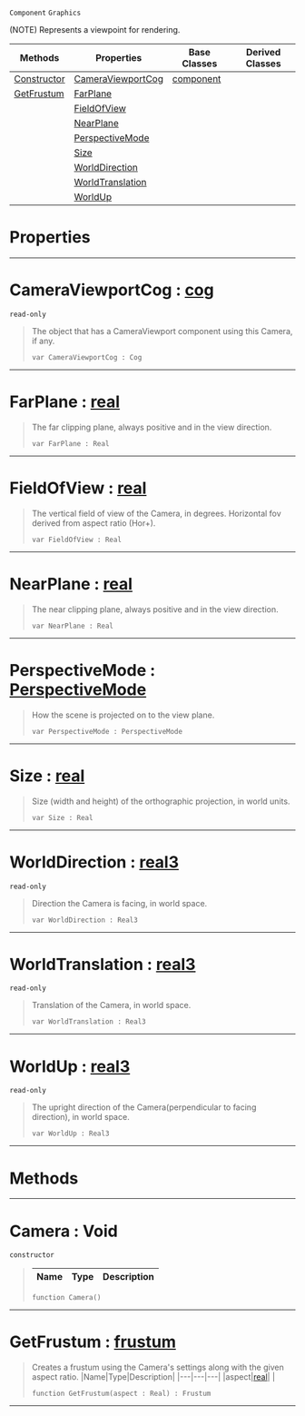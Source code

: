  `Component` `Graphics`



(NOTE) Represents a viewpoint for rendering.

|Methods|Properties|Base Classes|Derived Classes|
|---|---|---|---|
|[ Constructor](https://plasmaengine.github.io/PlasmaDocs/Plasma1/C++/code_reference/class_reference/camera.markdown#camera-void)|[ CameraViewportCog](https://plasmaengine.github.io/PlasmaDocs/Plasma1/C++/code_reference/class_reference/camera.markdown#cameraviewportcog-plasma-e)|[component](https://plasmaengine.github.io/PlasmaDocs/Plasma1/C++/code_reference/class_reference/component.markdown)| |
|[ GetFrustum](https://plasmaengine.github.io/PlasmaDocs/Plasma1/C++/code_reference/class_reference/camera.markdown#getfrustum-plasma-engine-d)|[ FarPlane](https://plasmaengine.github.io/PlasmaDocs/Plasma1/C++/code_reference/class_reference/camera.markdown#farplane-plasma-engine-doc)| | |
| |[ FieldOfView](https://plasmaengine.github.io/PlasmaDocs/Plasma1/C++/code_reference/class_reference/camera.markdown#fieldofview-plasma-engine)| | |
| |[ NearPlane](https://plasmaengine.github.io/PlasmaDocs/Plasma1/C++/code_reference/class_reference/camera.markdown#nearplane-plasma-engine-do)| | |
| |[ PerspectiveMode](https://plasmaengine.github.io/PlasmaDocs/Plasma1/C++/code_reference/class_reference/camera.markdown#perspectivemode-plasma-eng)| | |
| |[ Size](https://plasmaengine.github.io/PlasmaDocs/Plasma1/C++/code_reference/class_reference/camera.markdown#size-plasma-engine-documen)| | |
| |[ WorldDirection](https://plasmaengine.github.io/PlasmaDocs/Plasma1/C++/code_reference/class_reference/camera.markdown#worlddirection-plasma-engi)| | |
| |[ WorldTranslation](https://plasmaengine.github.io/PlasmaDocs/Plasma1/C++/code_reference/class_reference/camera.markdown#worldtranslation-plasma-en)| | |
| |[ WorldUp](https://plasmaengine.github.io/PlasmaDocs/Plasma1/C++/code_reference/class_reference/camera.markdown#worldup-plasma-engine-docu)| | |


 #  Properties


---  
 #  CameraViewportCog : [cog](https://plasmaengine.github.io/PlasmaDocs/Plasma1/C++/code_reference/class_reference/cog.markdown)

 `read-only`

> The object that has a CameraViewport component using this Camera, if any.
> ``` lang=cpp, name=Lightning
> var CameraViewportCog : Cog


---  
 #  FarPlane : [real](https://plasmaengine.github.io/PlasmaDocs/Plasma1/C++/code_reference/lightning_base_types/real.markdown)

> The far clipping plane, always positive and in the view direction.
> ``` lang=cpp, name=Lightning
> var FarPlane : Real


---  
 #  FieldOfView : [real](https://plasmaengine.github.io/PlasmaDocs/Plasma1/C++/code_reference/lightning_base_types/real.markdown)

> The vertical field of view of the Camera, in degrees. Horizontal fov derived from aspect ratio (Hor+).
> ``` lang=cpp, name=Lightning
> var FieldOfView : Real


---  
 #  NearPlane : [real](https://plasmaengine.github.io/PlasmaDocs/Plasma1/C++/code_reference/lightning_base_types/real.markdown)

> The near clipping plane, always positive and in the view direction.
> ``` lang=cpp, name=Lightning
> var NearPlane : Real


---  
 #  PerspectiveMode : [PerspectiveMode](https://plasmaengine.github.io/PlasmaDocs/Plasma1/C++/code_reference/enum_reference.markdown#perspectivemode)

> How the scene is projected on to the view plane.
> ``` lang=cpp, name=Lightning
> var PerspectiveMode : PerspectiveMode


---  
 #  Size : [real](https://plasmaengine.github.io/PlasmaDocs/Plasma1/C++/code_reference/lightning_base_types/real.markdown)

> Size (width and height) of the orthographic projection, in world units.
> ``` lang=cpp, name=Lightning
> var Size : Real


---  
 #  WorldDirection : [real3](https://plasmaengine.github.io/PlasmaDocs/Plasma1/C++/code_reference/lightning_base_types/real3.markdown)

 `read-only`

> Direction the Camera is facing, in world space.
> ``` lang=cpp, name=Lightning
> var WorldDirection : Real3


---  
 #  WorldTranslation : [real3](https://plasmaengine.github.io/PlasmaDocs/Plasma1/C++/code_reference/lightning_base_types/real3.markdown)

 `read-only`

> Translation of the Camera, in world space.
> ``` lang=cpp, name=Lightning
> var WorldTranslation : Real3


---  
 #  WorldUp : [real3](https://plasmaengine.github.io/PlasmaDocs/Plasma1/C++/code_reference/lightning_base_types/real3.markdown)

 `read-only`

> The upright direction of the Camera(perpendicular to facing direction), in world space.
> ``` lang=cpp, name=Lightning
> var WorldUp : Real3


---  
 #  Methods


---  
 #  Camera : Void

 `constructor`

> 
> |Name|Type|Description|
> |---|---|---|
> ``` lang=cpp, name=Lightning
> function Camera()
> ``` 


---  
 #  GetFrustum : [frustum](https://plasmaengine.github.io/PlasmaDocs/Plasma1/C++/code_reference/class_reference/frustum.markdown)

> Creates a frustum using the Camera's settings along with the given aspect ratio.
> |Name|Type|Description|
> |---|---|---|
> |aspect|[real](https://plasmaengine.github.io/PlasmaDocs/Plasma1/C++/code_reference/lightning_base_types/real.markdown)| |
> ``` lang=cpp, name=Lightning
> function GetFrustum(aspect : Real) : Frustum
> ``` 


---  
 

 